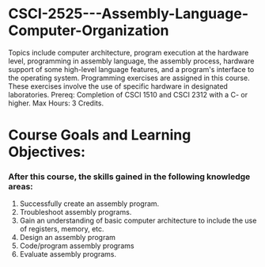 # CSCI-2525---Assembly-Language-Computer-Organization
Topics include computer architecture, program execution at the hardware level, programming in assembly language, the assembly process, hardware support of some high-level language features, and a program's interface to the operating system. Programming exercises are assigned in this course. These exercises involve the use of specific hardware in designated laboratories. 
Prereq: Completion of CSCI 1510 and CSCI 2312 with a C- or higher. Max Hours: 3 Credits.

# Course Goals and Learning Objectives: 
### After this course, the skills gained in the following knowledge areas:
1. Successfully create an assembly program.
2. Troubleshoot assembly programs.
3. Gain an understanding of basic computer architecture to include the use of registers, memory, etc.
4. Design an assembly program
5. Code/program assembly programs
6. Evaluate assembly programs.
